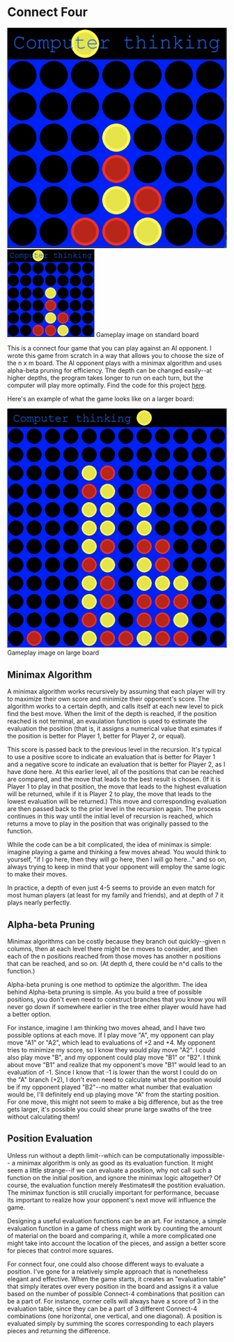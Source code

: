 # Connect Four

![](./assets/img/connect4-regular.png)
<img src="./assets/img/connect4-regular.png" alt="connect4" width="200"/>
Gameplay image on standard board

This is a connect four game that you can play against an AI opponent. I wrote this game from scratch in a way that allows you to choose the size of the n x m board. The AI opponent plays with a minimax algorithm and uses alpha-beta pruning for efficiency. The depth can be changed easily--at higher depths, the program takes longer to run on each turn, but the computer will play more optimally. Find the code for this project [here](https://github.com/ghartmann4/connectfourgame).

Here's an example of what the game looks like on a larger board:

![](./assets/img/connect4-large.png)
Gameplay image on large board

## Minimax Algorithm
A minimax algorithm works recursively by assuming that each player will try to maximize their own score and minimize their opponent's score. The algorithm works to a certain depth, and calls itself at each new level to pick find the best move. When the limit of the depth is reached, if the position reached is not terminal, an evaulation function is used to estimate the evaluation the position (that is, it assigns a numerical value that esimates if the position is better for Player 1, better for Player 2, or equal).

This score is passed back to the previous level in the recursion. It's typical to use a positive score to indicate an evaluation that is better for Player 1 and a negative score to indicate an evaluation that is better for Player 2, as I have done here. At this earlier level, all of the positions that can be reached are compared, and the move that leads to the best result is chosen. (If it is Player 1 to play in that position, the move that leads to the highest evaluation will be returned, while if it is Player 2 to play, the move that leads to the lowest evaluation will be returned.) This move and corresponding evaluation are then passed back to the prior level in the recursion again. The process continues in this way until the initial level of recursion is reached, which returns a move to play in the position that was originally passed to the function.

While the code can be a bit complicated, the idea of minimax is simple: imagine playing a game and thinking a few moves ahead. You would think to yourself, "if I go here, then they will go here, then I will go here..." and so on, always trying to keep in mind that your opponent will employ the same logic to make their moves.

In practice, a depth of even just 4-5 seems to provide an even match for most human players (at least for my family and friends), and at depth of 7 it plays nearly perfectly. 

## Alpha-beta Pruning

Minimax algorithms can be costly because they branch out quickly--given n columns, then at each level there might be n moves to consider, and then each of the n positions reached from those moves has another n positions that can be reached, and so on. (At depth d, there could be n^d calls to the function.)

Alpha-beta pruning is one method to optimize the algorithm. The idea behind Alpha-beta pruning is simple. As you build a tree of possible positions, you don't even need to construct branches that you know you will never go down if somewhere earlier in the tree either player would have had a better option. 

For instance, imagine I am thinking two moves ahead, and I have two possible options at each move. If I play move "A", my opponent can play move "A1" or "A2", which lead to evaluations of +2 and +4. My opponent tries to minimize my score, so I know they would play move "A2". I could also play move "B", and my opponent could play move "B1" or "B2". I think about move "B1" and realize that my opponent's move "B1" would lead to an evaluation of -1. Since I know that -1 is lower than the worst I could do on the "A" branch (+2), I don't even need to calculate what the position would be if my opponent played "B2"--no matter what number that evaluation would be, I'll definitely end up playing move "A" from the starting position. For one move, this might not seem to make a big difference, but as the tree gets larger, it's possible you could shear prune large swaths of the tree without calculating them!

## Position Evaluation
Unless run without a depth limit--which can be computationally impossible-- a minimax algorithm is only as good as its evaluation function. It might seem a little strange--if we can evaluate a position, why not call such a function on the initial position, and ignore the minimax logic altogether? Of course, the evaluation function merely #estimates# the postition evaluation. The minimax function is still crucially important for performance, becuase its important to realize how your opponent's next move will influence the game.

Designing a useful evaluation functions can be an art. For instance, a simple evaluation function in a game of chess might work by counting the amount of material on the board and comparing it, while a more complicated one might take into account the location of the pieces, and assign a better score for pieces that control more squares.

For connect four, one could also choose different ways to evaluate a position. I've gone for a relatively simple approach that is nonetheless elegant and effective. When the game starts, it creates an "evaluation table" that simply iterates over every position in the board and assigns it a value based on the number of possible Connect-4 combinations that position can be a part of. For instance, corner cells will always have a score of 3 in the evaluation table, since they can be a part of 3 different Connect-4 combinations (one horizontal, one vertical, and one diagonal). A position is evaluated simply by summing the scores corresponding to each players pieces and returning the difference.
